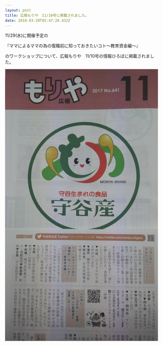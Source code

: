 ```yaml
---
layout: post
title: 広報もりや　11/10号に掲載されました。
date: 2018-03-20T05:47:20.432Z
---
```

11/29(水)に開催予定の 

『ママによるママの為の復職前に知っておきたいコト～教育資金編～』

のワークショップについて、広報もりや　11/10号の情報ひろばに掲載されました。  



![](/images/uploads/20171110-f2b443742de48302a4f9003926b09c5b8abd2bc40c43e5ff19afa3004df7df85.jpg)
